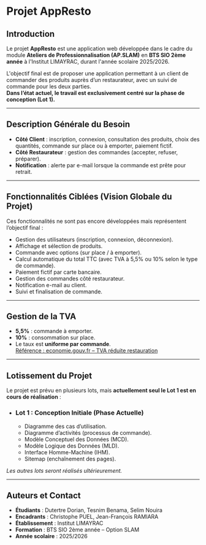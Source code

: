 # Projet AppResto

## Introduction

Le projet **AppResto** est une application web développée dans le cadre du module **Ateliers de Professionnalisation (AP.SLAM)** en **BTS SIO 2ème année** à l'Institut LIMAYRAC, durant l'année scolaire 2025/2026.

L'objectif final est de proposer une application permettant à un client de commander des produits auprès d’un restaurateur, avec un suivi de commande pour les deux parties.  
**Dans l’état actuel, le travail est exclusivement centré sur la phase de conception (Lot 1).**

---

## Description Générale du Besoin

* **Côté Client** : inscription, connexion, consultation des produits, choix des quantités, commande sur place ou à emporter, paiement fictif.
* **Côté Restaurateur** : gestion des commandes (accepter, refuser, préparer).
* **Notification** : alerte par e-mail lorsque la commande est prête pour retrait.

---

## Fonctionnalités Ciblées (Vision Globale du Projet)

Ces fonctionnalités ne sont pas encore développées mais représentent l’objectif final :

- Gestion des utilisateurs (inscription, connexion, déconnexion).
- Affichage et sélection de produits.
- Commande avec options (sur place / à emporter).
- Calcul automatique du total TTC (avec TVA à 5,5% ou 10% selon le type de commande).
- Paiement fictif par carte bancaire.
- Gestion des commandes côté restaurateur.
- Notification e-mail au client.
- Suivi et finalisation de commande.

---

## Gestion de la TVA

- **5,5%** : commande à emporter.  
- **10%** : consommation sur place.  
- Le taux est **uniforme par commande**.  
[Référence : economie.gouv.fr – TVA réduite restauration](https://www.economie.gouv.fr/cedef/tva-reduite-restauration)

---

## Lotissement du Projet

Le projet est prévu en plusieurs lots, mais **actuellement seul le Lot 1 est en cours de réalisation** :

- ### **Lot 1 : Conception Initiale (Phase Actuelle)**
  - Diagramme des cas d’utilisation.
  - Diagramme d’activités (processus de commande).
  - Modèle Conceptuel des Données (MCD).
  - Modèle Logique des Données (MLD).
  - Interface Homme-Machine (IHM).
  - Sitemap (enchaînement des pages).

*Les autres lots seront réalisés ultérieurement.*

---

## Auteurs et Contact

- **Étudiants** : Dutertre Dorian, Tesnim Benama, Selim Nouira  
- **Encadrants** : Christophe PUEL, Jean-François RAMIARA  
- **Établissement** : Institut LIMAYRAC  
- **Formation** : BTS SIO 2ème année – Option SLAM  
- **Année scolaire** : 2025/2026  
